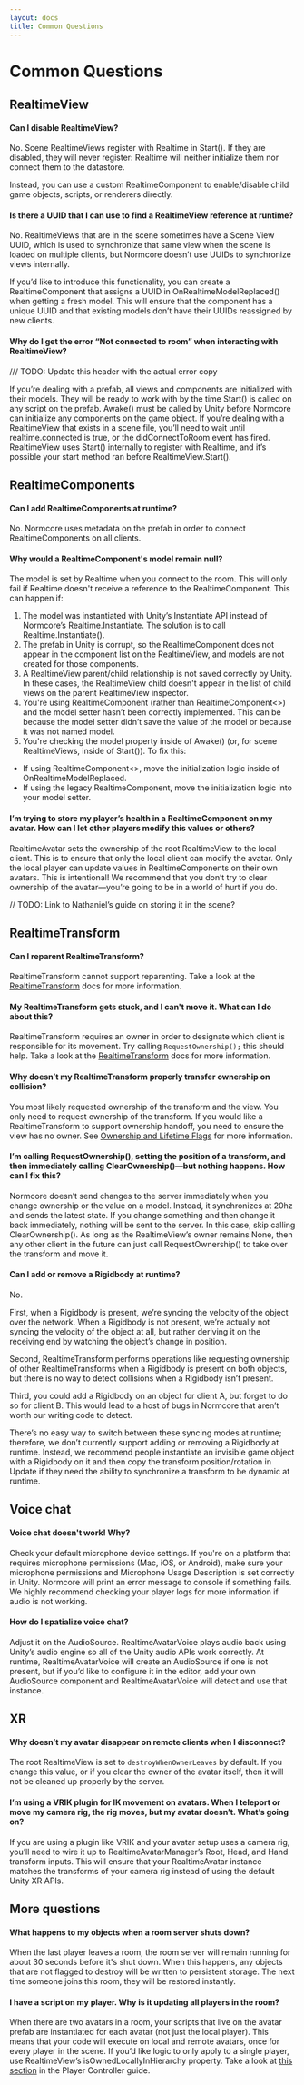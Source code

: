 ```yaml
---
layout: docs
title: Common Questions
---
```

# Common Questions

## RealtimeView
#### Can I disable RealtimeView?
No. Scene RealtimeViews register with Realtime in Start(). If they are disabled, they will never register: Realtime will neither initialize them nor connect them to the datastore.

Instead, you can use a custom RealtimeComponent to enable/disable child game objects, scripts, or renderers directly.

#### Is there a UUID that I can use to find a RealtimeView reference at runtime?
No. RealtimeViews that are in the scene sometimes have a Scene View UUID, which is used to synchronize that same view when the scene is loaded on multiple clients, but Normcore doesn’t use UUIDs to synchronize views internally. 

If you’d like to introduce this functionality, you can create a RealtimeComponent that assigns a UUID in OnRealtimeModelReplaced() when getting a fresh model. This will ensure that the component has a unique UUID and that existing models don’t have their UUIDs reassigned by new clients.

#### Why do I get the error “Not connected to room” when interacting with RealtimeView? 
/// TODO: Update this header with the actual error copy

If you’re dealing with a prefab, all views and components are initialized with their models. They will be ready to work with by the time Start() is called on any script on the prefab. Awake() must be called by Unity before Normcore can initialize any components on the game object. If you’re dealing with a RealtimeView that exists in a scene file, you’ll need to wait until realtime.connected is true, or the didConnectToRoom event has fired. RealtimeView uses Start() internally to register with Realtime, and it’s possible your start method ran before RealtimeView.Start().

## RealtimeComponents
#### Can I add RealtimeComponents at runtime?
No. Normcore uses metadata on the prefab in order to connect RealtimeComponents on all clients.

#### Why would a RealtimeComponent's model remain null?
The model is set by Realtime when you connect to the room. This will only fail if Realtime doesn't receive a reference to the RealtimeComponent. This can happen if:

1. The model was instantiated with Unity’s Instantiate API instead of Normcore’s Realtime.Instantiate. The solution is to call Realtime.Instantiate().
2. The prefab in Unity is corrupt, so the RealtimeComponent does not appear in the component list on the RealtimeView, and models are not created for those components.
3. A RealtimeView parent/child relationship is not saved correctly by Unity. In these cases, the RealtimeView child doesn't appear in the list of child views on the parent RealtimeView inspector. 
4. You're using RealtimeComponent (rather than RealtimeComponent<>) and the model setter hasn’t been correctly implemented. This can be because the model setter didn’t save the value of the model or because it was not named model. 
5. You're checking the model property inside of Awake() (or, for scene RealtimeViews, inside of Start()). To fix this:
* If using RealtimeComponent<>, move the initialization logic inside of OnRealtimeModelReplaced.
* If using the legacy RealtimeComponent, move the initialization logic into your model setter.

#### I’m trying to store my player’s health in a RealtimeComponent on my avatar. How can I let other players modify this values or others?
RealtimeAvatar sets the ownership of the root RealtimeView to the local client. This is to ensure that only the local client can modify the avatar. Only the local player can update values in RealtimeComponents on their own avatars. This is intentional! We recommend that you don’t try to clear ownership of the avatar—you’re going to be in a world of hurt if you do. 

// TODO: Link to Nathaniel’s guide on storing it in the scene?

## RealtimeTransform
#### Can I reparent RealtimeTransform?
RealtimeTransform cannot support reparenting. Take a look at the [RealtimeTransform](../realtime/RealtimeTransform) docs for more information.

#### My RealtimeTransform gets stuck, and I can't move it. What can I do about this?
RealtimeTransform requires an owner in order to designate which client is responsible for its movement. Try calling `RequestOwnership();` this should help. Take a look at the [RealtimeTransform](../realtime/RealtimeTransform) docs for more information.

#### Why doesn’t my RealtimeTransform properly transfer ownership on collision?
You most likely requested ownership of the transform and the view. You only need to request ownership of the transform. If you would like a RealtimeTransform to support ownership handoff, you need to ensure the view has no owner. See [Ownership and Lifetime Flags](../room/ownership-and-lifetime-flags) for more information.

#### I’m calling RequestOwnership(), setting the position of a transform, and then immediately calling ClearOwnership()—but nothing happens. How can I fix this?
Normcore doesn’t send changes to the server immediately when you change ownership or the value on a model. Instead, it synchronizes at 20hz and sends the latest state. If you change something and then change it back immediately, nothing will be sent to the server. In this case, skip calling ClearOwnership(). As long as the RealtimeView’s owner remains None, then any other client in the future can just call RequestOwnership() to take over the transform and move it.

#### Can I add or remove a Rigidbody at runtime?
No.

First, when a Rigidbody is present, we’re syncing the velocity of the object over the network. When a Rigidbody is not present, we’re actually not syncing the velocity of the object at all, but rather deriving it on the receiving end by watching the object’s change in position. 

Second, RealtimeTransform performs operations like requesting ownership of other RealtimeTransforms when a Rigidbody is present on both objects, but there is no way to detect collisions when a Rigidbody isn’t present. 

Third, you could add a Rigidbody on an object for client A, but forget to do so for client B. This would lead to a host of bugs in Normcore that aren’t worth our writing code to detect. 

There’s no easy way to switch between these syncing modes at runtime; therefore, we don’t currently support adding or removing a Rigidbody at runtime. Instead, we recommend people instantiate an invisible game object with a Rigidbody on it and then copy the transform position/rotation in Update if they need the ability to synchronize a transform to be dynamic at runtime.

## Voice chat
#### Voice chat doesn't work! Why?
Check your default microphone device settings. If you're on a platform that requires microphone permissions (Mac, iOS, or Android), make sure your microphone permissions and Microphone Usage Description is set correctly in Unity. Normcore will print an error message to console if something fails. We highly recommend checking your player logs for more information if audio is not working.

#### How do I spatialize voice chat?
Adjust it on the AudioSource. RealtimeAvatarVoice plays audio back using Unity’s audio engine so all of the Unity audio APIs work correctly. At runtime, RealtimeAvatarVoice will create an AudioSource if one is not present, but if you’d like to configure it in the editor, add your own AudioSource component and RealtimeAvatarVoice will detect and use that instance.

## XR
#### Why doesn’t my avatar disappear on remote clients when I disconnect?
The root RealtimeView is set to `destroyWhenOwnerLeaves` by default. If you change this value, or if you clear the owner of the avatar itself, then it will not be cleaned up properly by the server.

#### I’m using a VRIK plugin for IK movement on avatars. When I teleport or move my camera rig, the rig moves, but my avatar doesn’t. What’s going on?
If you are using a plugin like VRIK and your avatar setup uses a camera rig, you’ll need to wire it up to RealtimeAvatarManager’s Root, Head, and Hand transform inputs. This will ensure that your RealtimeAvatar instance matches the transforms of your camera rig instead of using the default Unity XR APIs.

## More questions
#### What happens to my objects when a room server shuts down?
When the last player leaves a room, the room server will remain running for about 30 seconds before it's shut down. When this happens, any objects that are not flagged to destroy will be written to persistent storage. The next time someone joins this room, they will be restored instantly.

#### I have a script on my player. Why is it updating all players in the room?
When there are two avatars in a room, your scripts that live on the avatar prefab are instantiated for each avatar (not just the local player). This means that your code will execute on local and remote avatars, once for every player in the scene. If you’d like logic to only apply to a single player, use RealtimeView’s isOwnedLocallyInHierarchy property. Take a look at [this section](../guides/creating-a-player-controller.html#making-it-multiplayer) in the Player Controller guide.
